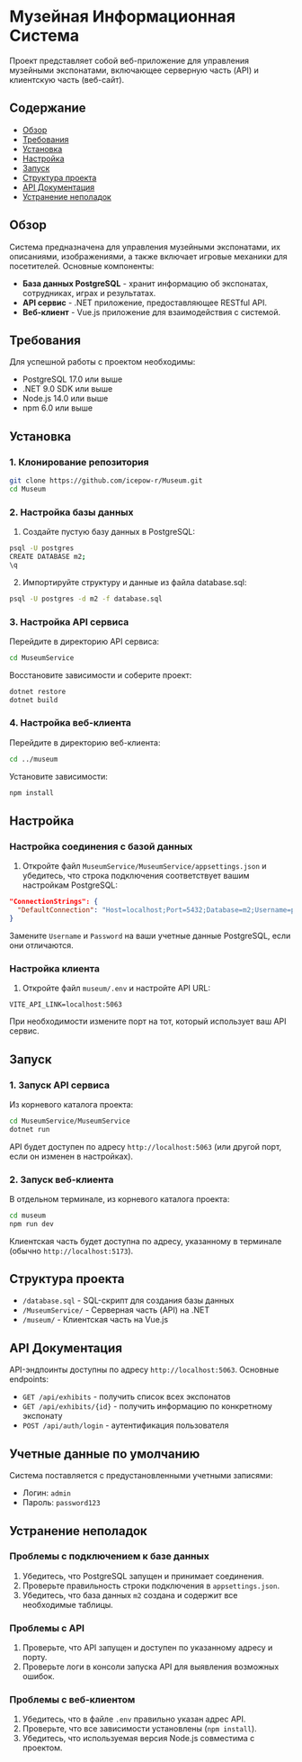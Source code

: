 # Музейная Информационная Система

Проект представляет собой веб-приложение для управления музейными экспонатами, включающее серверную часть (API) и клиентскую часть (веб-сайт).

## Содержание

- [Обзор](#обзор)
- [Требования](#требования)
- [Установка](#установка)
- [Настройка](#настройка)
- [Запуск](#запуск)
- [Структура проекта](#структура-проекта)
- [API Документация](#api-документация)
- [Устранение неполадок](#устранение-неполадок)

## Обзор

Система предназначена для управления музейными экспонатами, их описаниями, изображениями, а также включает игровые механики для посетителей. Основные компоненты:

- **База данных PostgreSQL** - хранит информацию об экспонатах, сотрудниках, играх и результатах.
- **API сервис** - .NET приложение, предоставляющее RESTful API.
- **Веб-клиент** - Vue.js приложение для взаимодействия с системой.

## Требования

Для успешной работы с проектом необходимы:

- PostgreSQL 17.0 или выше
- .NET 9.0 SDK или выше
- Node.js 14.0 или выше
- npm 6.0 или выше

## Установка

### 1. Клонирование репозитория

```bash
git clone https://github.com/icepow-r/Museum.git
cd Museum
```

### 2. Настройка базы данных

1. Создайте пустую базу данных в PostgreSQL:

```bash
psql -U postgres
CREATE DATABASE m2;
\q
```

2. Импортируйте структуру и данные из файла database.sql:

```bash
psql -U postgres -d m2 -f database.sql
```

### 3. Настройка API сервиса

Перейдите в директорию API сервиса:

```bash
cd MuseumService
```

Восстановите зависимости и соберите проект:

```bash
dotnet restore
dotnet build
```

### 4. Настройка веб-клиента

Перейдите в директорию веб-клиента:

```bash
cd ../museum
```

Установите зависимости:

```bash
npm install
```

## Настройка

### Настройка соединения с базой данных

1. Откройте файл `MuseumService/MuseumService/appsettings.json` и убедитесь, что строка подключения соответствует вашим настройкам PostgreSQL:

```json
"ConnectionStrings": {
  "DefaultConnection": "Host=localhost;Port=5432;Database=m2;Username=postgres;Password=postgres"
}
```

Замените `Username` и `Password` на ваши учетные данные PostgreSQL, если они отличаются.

### Настройка клиента

1. Откройте файл `museum/.env` и настройте API URL:

```
VITE_API_LINK=localhost:5063
```

При необходимости измените порт на тот, который использует ваш API сервис.

## Запуск

### 1. Запуск API сервиса

Из корневого каталога проекта:

```bash
cd MuseumService/MuseumService
dotnet run
```

API будет доступен по адресу `http://localhost:5063` (или другой порт, если он изменен в настройках).

### 2. Запуск веб-клиента

В отдельном терминале, из корневого каталога проекта:

```bash
cd museum
npm run dev
```

Клиентская часть будет доступна по адресу, указанному в терминале (обычно `http://localhost:5173`).

## Структура проекта

- `/database.sql` - SQL-скрипт для создания базы данных
- `/MuseumService/` - Серверная часть (API) на .NET
- `/museum/` - Клиентская часть на Vue.js

## API Документация

API-эндпоинты доступны по адресу `http://localhost:5063`. Основные endpoints:

- `GET /api/exhibits` - получить список всех экспонатов
- `GET /api/exhibits/{id}` - получить информацию по конкретному экспонату
- `POST /api/auth/login` - аутентификация пользователя

## Учетные данные по умолчанию

Система поставляется с предустановленными учетными записями:

- Логин: `admin`
- Пароль: `password123`


## Устранение неполадок

### Проблемы с подключением к базе данных

1. Убедитесь, что PostgreSQL запущен и принимает соединения.
2. Проверьте правильность строки подключения в `appsettings.json`.
3. Убедитесь, что база данных `m2` создана и содержит все необходимые таблицы.

### Проблемы с API

1. Проверьте, что API запущен и доступен по указанному адресу и порту.
2. Проверьте логи в консоли запуска API для выявления возможных ошибок.

### Проблемы с веб-клиентом

1. Убедитесь, что в файле `.env` правильно указан адрес API.
2. Проверьте, что все зависимости установлены (`npm install`).
3. Убедитесь, что используемая версия Node.js совместима с проектом. 